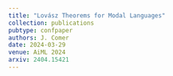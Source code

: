 ```yaml
---
title: "Lovász Theorems for Modal Languages"
collection: publications
pubtype: confpaper
authors: J. Comer
date: 2024-03-29
venue: AiML 2024
arxiv: 2404.15421
---
```

